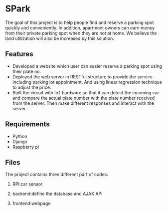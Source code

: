 # SPark

The goal of this project is to help people find and reserve a parking spot quickly and conveniently. In addition, apartment owners can earn money from their private parking spot when they are not at home. We believe the land utilization will also be increased by this solution.

## Features
* Developed a website which user can easier reserve a parking spot using their plate no.
* Deployed the web server in RESTful structure to provide the service including parking lot appointment. And using linear regression technique to adjust the price.
* Built the circuit with IoT hardware so that it can detect the incoming car and compare the actual plate number with the plate number received from the server. Then make different responses and interact with the server.

## Requirements
* Python
* Django
* Raspberry pi

## Files
The project contains three different part of codes:

1. RPI:car sensor

2. backend:define the database and AJAX API

3. frontend:webpage
